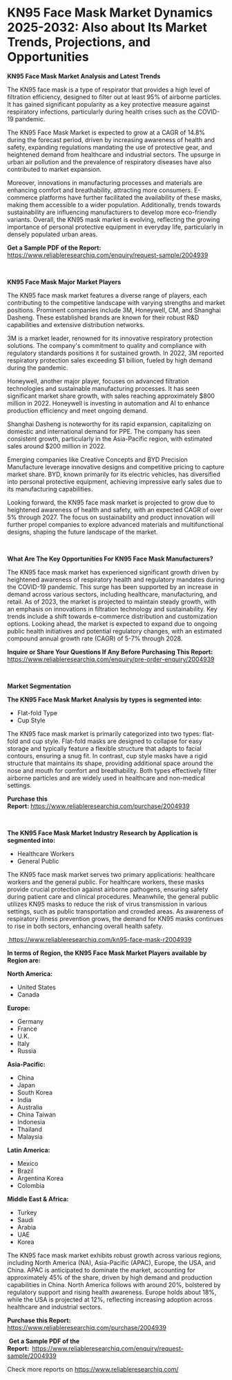 <p><h1>KN95 Face Mask Market Dynamics 2025-2032: Also about Its Market Trends, Projections, and Opportunities</h1></p><p><strong>KN95 Face Mask Market Analysis and Latest Trends</strong></p>
<p><p>The KN95 face mask is a type of respirator that provides a high level of filtration efficiency, designed to filter out at least 95% of airborne particles. It has gained significant popularity as a key protective measure against respiratory infections, particularly during health crises such as the COVID-19 pandemic. </p><p>The KN95 Face Mask Market is expected to grow at a CAGR of 14.8% during the forecast period, driven by increasing awareness of health and safety, expanding regulations mandating the use of protective gear, and heightened demand from healthcare and industrial sectors. The upsurge in urban air pollution and the prevalence of respiratory diseases have also contributed to market expansion. </p><p>Moreover, innovations in manufacturing processes and materials are enhancing comfort and breathability, attracting more consumers. E-commerce platforms have further facilitated the availability of these masks, making them accessible to a wider population. Additionally, trends towards sustainability are influencing manufacturers to develop more eco-friendly variants. Overall, the KN95 mask market is evolving, reflecting the growing importance of personal protective equipment in everyday life, particularly in densely populated urban areas.</p></p>
<p><strong>Get a Sample PDF of the Report:&nbsp;</strong> <a href="https://www.reliableresearchiq.com/enquiry/request-sample/2004939?utm_campaign=2783&utm_medium=2&utm_source=Github&utm_content=ia&utm_term=29032025&utm_id=kn95-face-mask">https://www.reliableresearchiq.com/enquiry/request-sample/2004939</a></p>
<p>&nbsp;</p>
<p><strong>KN95 Face Mask Major Market Players</strong></p>
<p><p>The KN95 face mask market features a diverse range of players, each contributing to the competitive landscape with varying strengths and market positions. Prominent companies include 3M, Honeywell, CM, and Shanghai Dasheng. These established brands are known for their robust R&D capabilities and extensive distribution networks.</p><p>3M is a market leader, renowned for its innovative respiratory protection solutions. The company's commitment to quality and compliance with regulatory standards positions it for sustained growth. In 2022, 3M reported respiratory protection sales exceeding $1 billion, fueled by high demand during the pandemic.</p><p>Honeywell, another major player, focuses on advanced filtration technologies and sustainable manufacturing processes. It has seen significant market share growth, with sales reaching approximately $800 million in 2022. Honeywell is investing in automation and AI to enhance production efficiency and meet ongoing demand.</p><p>Shanghai Dasheng is noteworthy for its rapid expansion, capitalizing on domestic and international demand for PPE. The company has seen consistent growth, particularly in the Asia-Pacific region, with estimated sales around $200 million in 2022.</p><p>Emerging companies like Creative Concepts and BYD Precision Manufacture leverage innovative designs and competitive pricing to capture market share. BYD, known primarily for its electric vehicles, has diversified into personal protective equipment, achieving impressive early sales due to its manufacturing capabilities.</p><p>Looking forward, the KN95 face mask market is projected to grow due to heightened awareness of health and safety, with an expected CAGR of over 5% through 2027. The focus on sustainability and product innovation will further propel companies to explore advanced materials and multifunctional designs, shaping the future landscape of the market.</p></p>
<p>&nbsp;</p>
<p><strong>What Are The Key Opportunities For KN95 Face Mask Manufacturers?</strong></p>
<p><p>The KN95 face mask market has experienced significant growth driven by heightened awareness of respiratory health and regulatory mandates during the COVID-19 pandemic. This surge has been supported by an increase in demand across various sectors, including healthcare, manufacturing, and retail. As of 2023, the market is projected to maintain steady growth, with an emphasis on innovations in filtration technology and sustainability. Key trends include a shift towards e-commerce distribution and customization options. Looking ahead, the market is expected to expand due to ongoing public health initiatives and potential regulatory changes, with an estimated compound annual growth rate (CAGR) of 5-7% through 2028.</p></p>
<p><strong>Inquire or Share Your Questions If Any Before Purchasing This Report:</strong> <a href="https://www.reliableresearchiq.com/enquiry/pre-order-enquiry/2004939?utm_campaign=2783&utm_medium=2&utm_source=Github&utm_content=ia&utm_term=29032025&utm_id=kn95-face-mask">https://www.reliableresearchiq.com/enquiry/pre-order-enquiry/2004939</a></p>
<p>&nbsp;</p>
<p><strong>Market Segmentation</strong></p>
<p><strong>The KN95 Face Mask Market Analysis by types is segmented into:</strong></p>
<p><ul><li>Flat-fold Type</li><li>Cup Style</li></ul></p>
<p><p>The KN95 face mask market is primarily categorized into two types: flat-fold and cup style. Flat-fold masks are designed to collapse for easy storage and typically feature a flexible structure that adapts to facial contours, ensuring a snug fit. In contrast, cup style masks have a rigid structure that maintains its shape, providing additional space around the nose and mouth for comfort and breathability. Both types effectively filter airborne particles and are widely used in healthcare and non-medical settings.</p></p>
<p><strong>Purchase this Report:&nbsp;</strong><a href="https://www.reliableresearchiq.com/purchase/2004939?utm_campaign=2783&utm_medium=2&utm_source=Github&utm_content=ia&utm_term=29032025&utm_id=kn95-face-mask">https://www.reliableresearchiq.com/purchase/2004939</a></p>
<p>&nbsp;</p>
<p><strong>The KN95 Face Mask Market Industry Research by Application is segmented into:</strong></p>
<p><ul><li>Healthcare Workers</li><li>General Public</li></ul></p>
<p><p>The KN95 face mask market serves two primary applications: healthcare workers and the general public. For healthcare workers, these masks provide crucial protection against airborne pathogens, ensuring safety during patient care and clinical procedures. Meanwhile, the general public utilizes KN95 masks to reduce the risk of virus transmission in various settings, such as public transportation and crowded areas. As awareness of respiratory illness prevention grows, the demand for KN95 masks continues to rise in both sectors, enhancing overall health safety.</p></p>
<p><a href="https://www.reliableresearchiq.com/kn95-face-mask-r2004939?utm_campaign=2783&utm_medium=2&utm_source=Github&utm_content=ia&utm_term=29032025&utm_id=kn95-face-mask">&nbsp;https://www.reliableresearchiq.com/kn95-face-mask-r2004939</a></p>
<p><strong>In terms of Region, the KN95 Face Mask Market Players available by Region are:</strong></p>
<p>
    <p> <strong> North America: </strong>
        <ul>
            <li>United States</li>
            <li>Canada</li>
        </ul>
        </p> 
    <p> <strong> Europe: </strong>
        <ul>
            <li>Germany</li>
            <li>France</li>
            <li>U.K.</li>
            <li>Italy</li>
            <li>Russia</li>
        </ul>
        </p> 
    <p> <strong> Asia-Pacific: </strong>
        <ul>
            <li>China</li>
            <li>Japan</li>
            <li>South Korea</li>
            <li>India</li>
            <li>Australia</li>
            <li>China Taiwan</li>
            <li>Indonesia</li>
            <li>Thailand</li>
            <li>Malaysia</li>
        </ul>
        </p> 
    <p> <strong> Latin America: </strong>
        <ul>
            <li>Mexico</li>
            <li>Brazil</li>
            <li>Argentina Korea</li>
            <li>Colombia</li>
        </ul>
        </p> 
    <p> <strong> Middle East & Africa: </strong>
        <ul>
            <li>Turkey</li>
            <li>Saudi</li>
            <li>Arabia</li>
            <li>UAE</li>
            <li>Korea</li>
        </ul>
    </p>
    </p>
<p><p>The KN95 face mask market exhibits robust growth across various regions, including North America (NA), Asia-Pacific (APAC), Europe, the USA, and China. APAC is anticipated to dominate the market, accounting for approximately 45% of the share, driven by high demand and production capabilities in China. North America follows with around 20%, bolstered by regulatory support and rising health awareness. Europe holds about 18%, while the USA is projected at 12%, reflecting increasing adoption across healthcare and industrial sectors.</p></p>
<p><strong>Purchase this Report: </strong><a href="https://www.reliableresearchiq.com/purchase/2004939?utm_campaign=2783&utm_medium=2&utm_source=Github&utm_content=ia&utm_term=29032025&utm_id=kn95-face-mask">https://www.reliableresearchiq.com/purchase/2004939</a></p>
<p>&nbsp;<strong>Get a Sample PDF of the Report:&nbsp;&nbsp;</strong><a href="https://www.reliableresearchiq.com/enquiry/request-sample/2004939?utm_campaign=2783&utm_medium=2&utm_source=Github&utm_content=ia&utm_term=29032025&utm_id=kn95-face-mask">https://www.reliableresearchiq.com/enquiry/request-sample/2004939</a></p>
<p><strong></strong></p>
<p>Check more reports on <a href="https://www.reliableresearchiq.com/?utm_campaign=2783&utm_medium=2&utm_source=Github&utm_content=ia&utm_term=29032025&utm_id=kn95-face-mask">https://www.reliableresearchiq.com/</a></p>